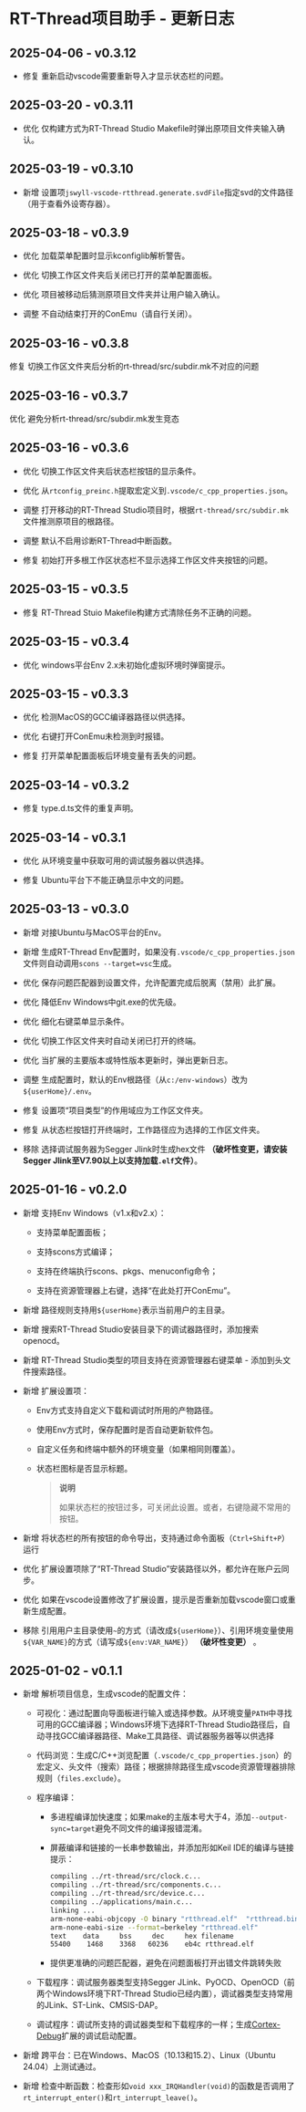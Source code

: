 # RT-Thread项目助手 - 更新日志

## 2025-04-06 - v0.3.12

- 修复 重新启动vscode需要重新导入才显示状态栏的问题。

## 2025-03-20 - v0.3.11

- 优化 仅构建方式为RT-Thread Studio Makefile时弹出原项目文件夹输入确认。

## 2025-03-19 - v0.3.10

- 新增 设置项`jswyll-vscode-rtthread.generate.svdFile`指定svd的文件路径（用于查看外设寄存器）。

## 2025-03-18 - v0.3.9

- 优化 加载菜单配置时显示kconfiglib解析警告。

- 优化 切换工作区文件夹后关闭已打开的菜单配置面板。

- 优化 项目被移动后猜测原项目文件夹并让用户输入确认。

- 调整 不自动结束打开的ConEmu（请自行关闭）。

## 2025-03-16 - v0.3.8

修复 切换工作区文件夹后分析的rt-thread/src/subdir.mk不对应的问题

## 2025-03-16 - v0.3.7

优化 避免分析rt-thread/src/subdir.mk发生竞态

## 2025-03-16 - v0.3.6

- 优化 切换工作区文件夹后状态栏按钮的显示条件。

- 优化 从`rtconfig_preinc.h`提取宏定义到`.vscode/c_cpp_properties.json`。

- 调整 打开移动的RT-Thread Studio项目时，根据`rt-thread/src/subdir.mk`文件推测原项目的根路径。

- 调整 默认不启用诊断RT-Thread中断函数。

- 修复 初始打开多根工作区状态栏不显示选择工作区文件夹按钮的问题。

## 2025-03-15 - v0.3.5

- 修复 RT-Thread Stuio Makefile构建方式清除任务不正确的问题。

## 2025-03-15 - v0.3.4

- 优化 windows平台Env 2.x未初始化虚拟环境时弹窗提示。

## 2025-03-15 - v0.3.3

- 优化 检测MacOS的GCC编译器路径以供选择。

- 优化 右键打开ConEmu未检测到时报错。

- 修复 打开菜单配置面板后环境变量有丢失的问题。

## 2025-03-14 - v0.3.2

- 修复 type.d.ts文件的重复声明。

## 2025-03-14 - v0.3.1

- 优化 从环境变量中获取可用的调试服务器以供选择。

- 修复 Ubuntu平台下不能正确显示中文的问题。

## 2025-03-13 - v0.3.0

- 新增 对接Ubuntu与MacOS平台的Env。

- 新增 生成RT-Thread Env配置时，如果没有`.vscode/c_cpp_properties.json`文件则自动调用`scons --target=vsc`生成。

- 优化 保存问题匹配器到设置文件，允许配置完成后脱离（禁用）此扩展。

- 优化 降低Env Windows中git.exe的优先级。

- 优化 细化右键菜单显示条件。

- 优化 切换工作区文件夹时自动关闭已打开的终端。

- 优化 当扩展的主要版本或特性版本更新时，弹出更新日志。

- 调整 生成配置时，默认的Env根路径（从`c:/env-windows`）改为`${userHome}/.env`。

- 修复 设置项“项目类型”的作用域应为工作区文件夹。

- 修复 从状态栏按钮打开终端时，工作路径应为选择的工作区文件夹。

- 移除 选择调试服务器为Segger Jlink时生成hex文件 **（破坏性变更，请安装Segger Jlink至V7.90以上以支持加载`.elf`文件）**。

## 2025-01-16 - v0.2.0

- 新增 支持Env Windows（v1.x和v2.x）：

  - 支持菜单配置面板；

  - 支持scons方式编译；

  - 支持在终端执行scons、pkgs、menuconfig命令；

  - 支持在资源管理器上右键，选择“在此处打开ConEmu”。

- 新增 路径规则支持用`${userHome}`表示当前用户的主目录。

- 新增 搜索RT-Thread Studio安装目录下的调试器路径时，添加搜索openocd。

- 新增 RT-Thread Studio类型的项目支持在资源管理器右键菜单 - 添加到头文件搜索路径。

- 新增 扩展设置项：

  - Env方式支持自定义下载和调试时所用的产物路径。

  - 使用Env方式时，保存配置时是否自动更新软件包。

  - 自定义任务和终端中额外的环境变量（如果相同则覆盖）。

  - 状态栏图标是否显示标题。

      > **说明**
      >
      > 如果状态栏的按钮过多，可关闭此设置。或者，右键隐藏不常用的按钮。

- 新增 将状态栏的所有按钮的命令导出，支持通过命令面板（`Ctrl+Shift+P`）运行

- 优化 扩展设置项除了“RT-Thread Studio”安装路径以外，都允许在账户云同步。

- 优化 如果在vscode设置修改了扩展设置，提示是否重新加载vscode窗口或重新生成配置。

- 移除 引用用户主目录使用`~`的方式（请改成`${userHome}`）、引用环境变量使用`${VAR_NAME}`的方式（请写成`${env:VAR_NAME}`） **（破坏性变更）** 。

## 2025-01-02 - v0.1.1

- 新增 解析项目信息，生成vscode的配置文件：

  - 可视化：通过配置向导面板进行输入或选择参数。从环境变量`PATH`中寻找可用的GCC编译器；Windows环境下选择RT-Thread Studio路径后，自动寻找GCC编译器路径、Make工具路径、调试器服务器等以供选择

  - 代码浏览：生成C/C++浏览配置（`.vscode/c_cpp_properties.json`）的宏定义、头文件（搜索）路径；根据排除路径生成vscode资源管理器排除规则（`files.exclude`）。

  - 程序编译：

    - 多进程编译加快速度；如果make的主版本号大于4，添加`--output-sync=target`避免不同文件的编译报错混淆。

    - 屏蔽编译和链接的一长串参数输出，并添加形如Keil IDE的编译与链接提示：

      ```sh
      compiling ../rt-thread/src/clock.c...
      compiling ../rt-thread/src/components.c...
      compiling ../rt-thread/src/device.c...
      compiling ../applications/main.c...
      linking ...
      arm-none-eabi-objcopy -O binary "rtthread.elf"  "rtthread.bin"
      arm-none-eabi-size --format=berkeley "rtthread.elf"
      text    data     bss     dec     hex filename
      55400    1468    3368   60236    eb4c rtthread.elf
      ```

    - 提供更准确的问题匹配器，避免在问题面板打开出错文件跳转失败

  - 下载程序：调试服务器类型支持Segger JLink、PyOCD、OpenOCD（前两个Windows环境下RT-Thread Studio已经内置），调试器类型支持常用的JLink、ST-Link、CMSIS-DAP。

  - 调试程序：调试所支持的调试器类型和下载程序的一样；生成[Cortex-Debug](https://marketplace.visualstudio.com/items?itemName=marus25.cortex-debug)扩展的调试启动配置。

- 新增 跨平台：已在Windows、MacOS（10.13和15.2）、Linux（Ubuntu 24.04）上测试通过。

- 新增 检查中断函数：检查形如`void xxx_IRQHandler(void)`的函数是否调用了`rt_interrupt_enter()`和`rt_interrupt_leave()`。
